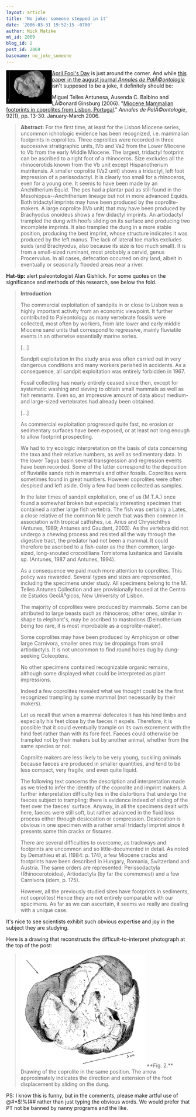 ```yaml
---
layout: article
title: 'No joke: someone stepped in it'
date: '2006-03-31 19:52:15 -0700'
author: Nick Matzke
mt_id: 2069
blog_id: 2
post_id: 2069
basename: no_joke_someone
---
```

<img src="/uploads/2006/Antunesa_etal_2006_rhino_print_in_coprolite_small.gif" alt="Fossil rhino footprint in, um..." width="125" height="92" style="float:left;" />[April Fool's Day](http://www.google.com/search?sourceid=mozclient&amp;ie=utf-8&amp;oe=utf-8&amp;q=April+fools+day) is just around the corner.  And while [this paper in the august journal  _Annales de PalÃ©ontologie_](http://dx.doi.org/10.1016/j.annpal.2005.09.002) isn't supposed to be a joke, it definitely should be:

Miguel Telles Antunesa, Ausenda C. Balbino and LÃ©onard Ginsburg (2006). "[Miocene Mammalian footprints in coprolites from Lisbon, Portugal](http://dx.doi.org/10.1016/j.annpal.2005.09.002)." _Annales de PalÃ©ontologie_, 92(1), pp. 13-30. January-March 2006.

> **Abstract:** For the first time, at least for the Lisbon Miocene series, uncommon ichnologic evidence has been recognized, i.e. mammalian footprints in coprolites. Three coprolites were recorded in three successive stratigraphic units, IVb and Va2 from the Lower Miocene to Vb from the early Middle Miocene. The largest, tridactyl footprint can be ascribed to a right foot of a rhinoceros. Size excludes all the rhinocerotids known from the Vb unit except Hispanotherium matritensis. A smaller coprolite (Va2 unit) shows a tridactyl, left foot impression of a perissodactyl. It is clearly too small for a rhinoceros, even for a young one. It seems to have been made by an Anchitherium Equid. The pes had a plantar pad as still found in the Mesohippus--Anchitherium lineage but not in more advanced Equids. Both tridactyl imprints may have been produced by the coprolite-makers. A large coprolite (IVb unit) that may have been produced by Brachyodus onoideus shows a few didactyl imprints. An artiodactyl trampled the dung with hoofs sliding on its surface and producing two incomplete imprints. It also trampled the dung in a more stable position, producing the best imprint, whose structure indicates it was produced by the left manus. The lack of lateral toe marks excludes suids (and Brachyodus, also because its size is too much small). It is from a small-sized ruminant, most probably a cervid, genus Procervulus. In all cases, defecation occurred on dry land, albeit in eventually or seasonally flooded areas near a river.

**Hat-tip:** alert paleontologist Alan Gishlick.  For some quotes on the significance and methods of this research, see below the fold.

> **Introduction**
> 
> The commercial exploitation of sandpits in or close to Lisbon was a highly important activity from an economic viewpoint. It further contributed to Paleontology as many vertebrate fossils were collected, most often by workers, from late lower and early middle Miocene sand units that correspond to regressive, mainly fluviatile events in an otherwise essentially marine series.
> 
> \[...\]
> 
> Sandpit exploitation in the study area was often carried out in very dangerous conditions and many workers perished in accidents. As a consequence, all sandpit exploitation was entirely forbidden in 1967.
> 
> Fossil collecting has nearly entirely ceased since then, except for systematic washing and sieving to obtain small mammals as well as fish remnants. Even so, an impressive amount of data about medium- and large-sized vertebrates had already been obtained.
> 
> \[...\]
> 
> As commercial exploitation progressed quite fast, no erosion or sedimentary surfaces have been exposed, or at least not long enough to allow footprint prospecting.
> 
> We had to try ecologic interpretation on the basis of data concerning the taxa and their relative numbers, as well as sedimentary data. In the lower Tagus basin several transgression and regression events have been recorded. Some of the latter correspond to the deposition of fluviatile sands rich in mammals and other fossils. Coprolites were sometimes found in great numbers. However coprolites were often despised and left aside. Only a few had been collected as samples.
> 
> In the later times of sandpit exploitation, one of us (M.T.A.) once found a somewhat broken but especially interesting specimen that contained a rather large fish vertebra. The fish was certainly a Lates, a close relative of the common Nile perch that was then common in association with tropical catfishes, i.e. Arius and Chrysichthys (Antunes, 1989; Antunes and Gaudant, 2003). As the vertebra did not undergo a chewing process and resisted all the way through the digestive tract, the predator had not been a mammal. It could therefore be ascribed to a fish-eater as the then common, large-sized, long-snouted crocodilians Tomistoma lusitanica and Gavialis sp. (Antunes, 1987 and Antunes, 1994).
> 
> As a consequence we paid much more attention to coprolites. This policy was rewarded. Several types and sizes are represented, including the specimens under study. All specimens belong to the M. Telles Antunes Collection and are provisionally housed at the Centro de Estudos GeolÃ³gicos, New University of Lisbon.
> 
> The majority of coprolites were produced by mammals. Some can be attributed to large beasts such as rhinoceros; other ones, similar in shape to elephant's, may be ascribed to mastodons (Deinotherium being too rare, it is most improbable as a coprolite-maker).
> 
> Some coprolites may have been produced by Amphicyon or other large Carnivora, smaller ones may be droppings from small artiodactyls. It is not uncommon to find round holes dug by dung-seeking Coleoptera.
> 
> No other specimens contained recognizable organic remains, although some displayed what could be interpreted as plant impressions.
> 
> Indeed a few coprolites revealed what we thought could be the first recognized trampling by some mammal (not necessarily by their makers).
> 
> Let us recall that when a mammal defecates it has his hind limbs and especially his feet close by the faeces it expels. Therefore, it is possible that it could eventually trample on its own excrement with the hind feet rather than with its fore feet. Faeces could otherwise be trampled not by their makers but by another animal, whether from the same species or not.
> 
> Coprolite makers are less likely to be very young, suckling animals because faeces are produced in smaller quantities, and tend to be less compact, very fragile, and even quite liquid.
> 
> The following text concerns the description and interpretation made as we tried to infer the identity of the coprolite and imprint makers. A further interpretation difficulty lies in the distortions that undergo the faeces subject to trampling; there is evidence indeed of sliding of the feet over the faeces' surface. Anyway, in all the specimens dealt with here, faeces were still soft, but rather advanced in the fluid loss process either through desiccation or compression. Desiccation is obvious in one specimen with a rather small tridactyl imprint since it presents some thin cracks or fissures.
> 
> There are several difficulties to overcome, as trackways and footprints are uncommon and so little-documented in detail. As noted by Demathieu et al. (1984: p. 174), a few Miocene cracks and footprints have been described in Hungary, Romania, Switzerland and Austria. The same orders are represented: Perissodactyla (Rhinocerotoidea), Artiodactyla (by far the commonest) and a few Carnivora (idem, p. 175).
> 
> However, all the previously studied sites have footprints in sediments, not coprolites! Hence they are not entirely comparable with our specimens. As far as we can ascertain, it seems we really are dealing with a unique case.

It's nice to see scientists exhibit such obvious expertise and joy in the subject they are studying.

Here is a drawing that reconstructs the difficult-to-interpret photograph at the top of the post:

> <img src="/uploads/2006/Antunesa_etal_2006_rhino_print_in_coprolite_drawing.gif" alt="Drawing of fossil rhino footprint in, um..." width="340" height="310" style="" />
> **Fig. 2.** Drawing of the coprolite in the same position. The arrow approximately indicates the direction and extension of the foot displacement by sliding on the dung.

PS: I know this is funny, but in the comments, please make artful use of @#\*$!%(## rather than just typing the obvious words.  We would prefer that PT not be banned by nanny programs and the like.
